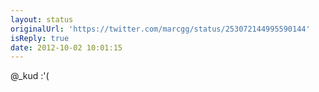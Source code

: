 ```yaml
---
layout: status
originalUrl: 'https://twitter.com/marcgg/status/253072144995590144'
isReply: true
date: 2012-10-02 10:01:15
---
```


@_kud :'(
